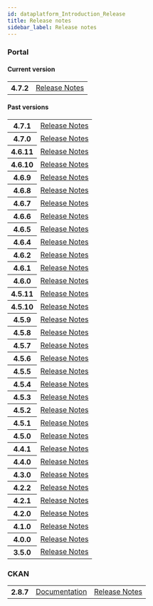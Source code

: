 ```yaml
---
id: dataplatform_Introduction_Release
title: Release notes
sidebar_label: Release notes
---
```


### Portal

#### Current version

<table class="versions">
    <tbody>
        <tr>
            <th>4.7.2</th>
            <td>
                <a href='Release_Notes_4.7.2'>Release Notes</a>
            </td>
        </tr>
    </tbody>
</table>

#### Past versions

<table class="versions">
    <tbody>
        <tr>
            <th>4.7.1</th>
            <td>
                <a href='Release_Notes_4.7.1'>Release Notes</a>
            </td>
        </tr>        
        <tr>
            <th>4.7.0</th>
            <td>
                <a href='Release_Notes_4.7.0'>Release Notes</a>
            </td>
        </tr>
        <tr>
            <th>4.6.11</th>
            <td>
                <a href='Release_Notes_4.6.11'>Release Notes</a>
            </td>
        </tr>        
        <tr>
            <th>4.6.10</th>
            <td>
                <a href='Release_Notes_4.6.10'>Release Notes</a>
            </td>
        </tr>
        <tr>
            <th>4.6.9</th>
            <td>
                <a href='Release_Notes_4.6.9'>Release Notes</a>
            </td>
        </tr>        
        <tr>
            <th>4.6.8</th>
            <td>
                <a href='Release_Notes_4.6.8'>Release Notes</a>
            </td>
        </tr>
        <tr>
            <th>4.6.7</th>
            <td>
                <a href='Release_Notes_4.6.7'>Release Notes</a>
            </td>
        </tr>
        <tr>
            <th>4.6.6</th>
            <td>
                <a href='Release_Notes_4.6.6'>Release Notes</a>
            </td>
        </tr>
        <tr>
            <th>4.6.5</th>
            <td>
                <a href='Release_Notes_4.6.5'>Release Notes</a>
            </td>
        </tr>
        <tr>
            <th>4.6.4</th>
            <td>
                <a href='Release_Notes_4.6.4'>Release Notes</a>
            </td>
        </tr>
        <tr>
            <th>4.6.2</th>
            <td>
                <a href='Release_Notes_4.6.2'>Release Notes</a>
            </td>
        </tr>
        <tr>
            <th>4.6.1</th>
            <td>
                <a href='Release_Notes_4.6.1'>Release Notes</a>
            </td>
        </tr>
        <tr>
            <th>4.6.0</th>
            <td>
                <a href='Release_Notes_4.6.0'>Release Notes</a>
            </td>
        </tr>
        <tr>
            <th>4.5.11</th>
            <td>
                <a href='Release_Notes_4.5.11'>Release Notes</a>
            </td>
        </tr>
        <tr>
            <th>4.5.10</th>
            <td>
                <a href='Release_Notes_4.5.10'>Release Notes</a>
            </td>
        </tr>
        <tr>
            <th>4.5.9</th>
            <td>
                <a href='Release_Notes_4.5.9'>Release Notes</a>
            </td>
        </tr>
        <tr>
            <th>4.5.8</th>
            <td>
                <a href='Release_Notes_4.5.8'>Release Notes</a>
            </td>
        </tr>
        <tr>
            <th>4.5.7</th>
            <td>
                <a href='Release_Notes_4.5.7'>Release Notes</a>
            </td>
        </tr>
        <tr>
            <th>4.5.6</th>
            <td>
                <a href='Release_Notes_4.5.6'>Release Notes</a>
            </td>
        </tr>
        <tr>
            <th>4.5.5</th>
            <td>
                <a href='Release_Notes_4.5.5'>Release Notes</a>
            </td>
        </tr>
        <tr>
            <th>4.5.4</th>
            <td>
                <a href='Release_Notes_4.5.4'>Release Notes</a>
            </td>
        </tr>
        <tr>
            <th>4.5.3</th>
            <td>
                <a href='Release_Notes_4.5.3'>Release Notes</a>
            </td>
        </tr>
        <tr>
            <th>4.5.2</th>
            <td>
                <a href='Release_Notes_4.5.2'>Release Notes</a>
            </td>
        </tr>
        <tr>
            <th>4.5.1</th>
            <td>
                <a href='Release_Notes_4.5.1'>Release Notes</a>
            </td>
        </tr>
        <tr>
            <th>4.5.0</th>
            <td>
                <a href='Release_Notes_4.5.0'>Release Notes</a>
            </td>
        </tr>
        <tr>
            <th>4.4.1</th>
            <td>
                <a href='Release_Notes_4.4.1'>Release Notes</a>
            </td>
        </tr>
        <tr>
            <th>4.4.0</th>
            <td>
                <a href='Release_Notes_4.4.0'>Release Notes</a>
            </td>
        </tr>
        <tr>
            <th>4.3.0</th>
            <td>
                <a href='Release_Notes_4.3.0'>Release Notes</a>
            </td>
        </tr>
        <tr>
            <th>4.2.2</th>
            <td>
                <a href='Release_Notes_4.2.2'>Release Notes</a>
            </td>
        </tr>
        <tr>
            <th>4.2.1</th>
            <td>
                <a href='Release_Notes_4.2.1'>Release Notes</a>
            </td>
        </tr>
            <tr>
            <th>4.2.0</th>
            <td>
                <a href='Release_Notes_4.2.0'>Release Notes</a>
            </td>
        </tr>
            <tr>
            <th>4.1.0</th>
            <td>
                <a href='Release_Notes_4.1.0'>Release Notes</a>
            </td>
        </tr>
        <tr>
            <th>4.0.0</th>
            <td>
                <a href='Release_Notes_4.0.0'>Release Notes</a>
            </td>
        </tr>
        <tr>
            <th>3.5.0</th>
            <td>
                <a href='Release_Notes_3.5.0'>Release Notes</a>
            </td>
        </tr>
    </tbody>
</table>

### CKAN

<table class="versions">
    <tbody>
        <tr>
            <th>2.8.7</th>
            <td>
                <a href="https://docs.ckan.org/en/2.8/" target="_blank">Documentation</a>
            </td>
            <td>
                <a href="https://docs.ckan.org/en/2.8/changelog.html#v-2-8-7-2021-02-10" target="_blank">Release Notes</a>
            </td>
        </tr>
    </tbody>
</table>
